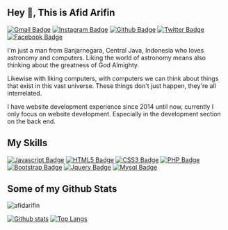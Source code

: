 [comment]: <> (My Introduction)
## Hey 👋, This is Afid Arifin

[comment]: <> (My Contacts)
[![Gmail Badge](https://img.shields.io/badge/-affinbara@gmail.com-D14836?style=flat&logo=Gmail&logoColor=white&link=mailto:affinbara@gmail.com)]()
[![Instagram Badge](https://img.shields.io/badge/-afidbara-E4405F?style=flat&logo=Instagram&logoColor=white&link=https://www.instagram.com/afidbara/)]()
[![Github Badge](https://img.shields.io/badge/-afidarifin-grey?style=flat&logo=github&logoColor=white&link=https://github.com/afidarifin/)]()
[![Twitter Badge](https://img.shields.io/badge/-afidbara-00acee?style=flat&logo=twitter&logoColor=white&link=https://twitter.com/afidbara/)]()
[![Facebook Badge](https://img.shields.io/badge/-afidie-1877F2?style=flat&logo=facebook&logoColor=white&link=https://facebook.com/afidie/)]()

[comment]: <> (About Me)
<p align='left'>I'm just a man from Banjarnegara, Central Java, Indonesia who loves astronomy and computers. Liking the world of astronomy means also thinking about the greatness of God Almighty.</p>
<p>Likewise with liking computers, with computers we can think about things that exist in this vast universe. These things don't just happen, they're all interrelated.</p>
<p align='left'>I have website development experience since 2014 until now, currently I only focus on website development. Especially in the development section on the back end.</p>

[comment]: <> (My Skills)
## My Skills
[![Javascript Badge](https://img.shields.io/badge/-JavaScript-F7DF1E?style=flat&logo=javascript&logoColor=black)]()
[![HTML5 Badge](https://img.shields.io/badge/-HTML5-E34F26?style=flat&logo=html5&logoColor=white)]()
[![CSS3 Badge](https://img.shields.io/badge/-CSS3-1572B6?style=flat&logo=css3&logoColor=white)]()
[![PHP Badge](https://img.shields.io/badge/-PHP-777BB4?style=flat&logo=php&logoColor=white)]()
[![Bootstrap Badge](https://img.shields.io/badge/-Bootstrap-563D7C?style=flat&logo=bootstrap&logoColor=white)]()
[![Jquery Badge](https://img.shields.io/badge/-JQuery-0769AD?style=flat&logo=jquery&logoColor=white)]()
[![Mysql Badge](https://img.shields.io/badge/-MySQL-00000F?style=flat&logo=mysql&logoColor=white)]()

[comment]: <> (My Github Stats)
## Some of my Github Stats
<p align=left> <img src=https://komarev.com/ghpvc/?username=afidarifin alt=afidarifin /> </p>

[![Github stats](https://github-readme-stats.vercel.app/api?username=afidarifin&show_icons=true&include_all_commits=true)](https://github.com/afidarifin/github-readme-stats)
[![Top Langs](https://github-readme-stats.vercel.app/api/top-langs/?username=afidarifin&layout=compact)](https://github.com/afidarifin/github-readme-stats)
